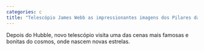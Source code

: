 ```yaml
---
categories: c
title: "Telescópio James Webb as impressionantes imagens dos Pilares da Criação"
---
```

Depois do Hubble, novo telescópio visita uma das cenas mais famosas e bonitas do cosmos, onde nascem novas estrelas.